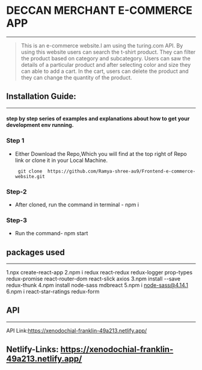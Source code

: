 # DECCAN MERCHANT E-COMMERCE APP
___

> This is an e-commerce website.I am using the turing.com API.
By using this website users can search the t-shirt product. They can filter the product based on category and subcategory. Users can saw the details of a particular product and after selecting color and size they can able to add a cart. In the cart, users can delete the product and they can change the quantity of the product.


## Installation Guide:
____________
#### step by step series of examples and explanations about how to get your development env running.

### Step 1
* Either Download the Repo,Which you will find at the top right of Repo link or clone it in your Local Machine.

       git clone  https://github.com/Ramya-shree-au9/Frontend-e-commerce-website.git

### Step-2
* After cloned, run the command in terminal - npm i

### Step-3
* Run the command- npm start

## packages used
___
1.npx create-react-app
2.npm i redux react-redux redux-logger prop-types redux-promise react-router-dom react-slick axios
3.npm install --save redux-thunk
4.npm install node-sass mdbreact
5.npm i node-sass@4.14.1
6.npm i react-star-ratings redux-form

## API
___
API Link:https://xenodochial-franklin-49a213.netlify.app/


## Netlify-Links: https://xenodochial-franklin-49a213.netlify.app/

